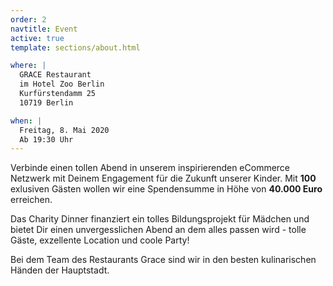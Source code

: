 ```yaml
---
order: 2
navtitle: Event
active: true
template: sections/about.html

where: |
  GRACE Restaurant  
  im Hotel Zoo Berlin  
  Kurfürstendamm 25  
  10719 Berlin

when: |
  Freitag, 8. Mai 2020  
  Ab 19:30 Uhr
---
```

Verbinde einen tollen Abend in unserem inspirierenden eCommerce Netzwerk mit Deinem Engagement für die Zukunft unserer Kinder. Mit **100** exlusiven Gästen wollen wir eine Spendensumme in Höhe von **40.000 Euro** erreichen.

Das Charity Dinner finanziert ein tolles Bildungsprojekt für Mädchen und bietet Dir einen unvergesslichen Abend an dem alles passen wird - tolle Gäste, exzellente Location und coole Party!

Bei dem Team des Restaurants Grace sind wir in den besten kulinarischen Händen der Hauptstadt.

